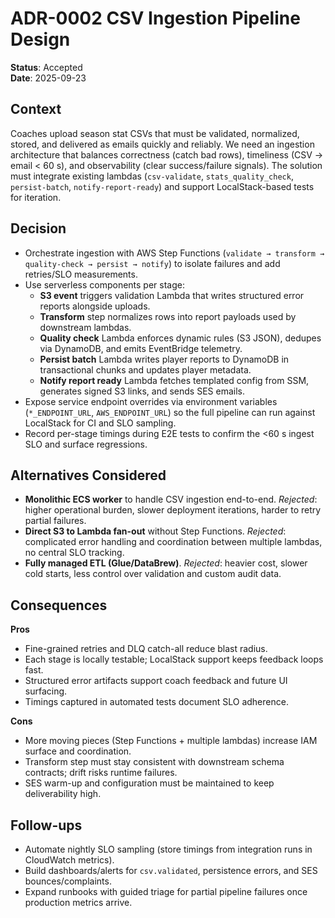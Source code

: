 # ADR-0002 CSV Ingestion Pipeline Design

**Status**: Accepted  
**Date**: 2025-09-23

## Context
Coaches upload season stat CSVs that must be validated, normalized, stored, and delivered as emails quickly and reliably. We need an ingestion architecture that balances correctness (catch bad rows), timeliness (CSV → email < 60 s), and observability (clear success/failure signals). The solution must integrate existing lambdas (`csv-validate`, `stats_quality_check`, `persist-batch`, `notify-report-ready`) and support LocalStack-based tests for iteration.

## Decision
- Orchestrate ingestion with AWS Step Functions (`validate → transform → quality-check → persist → notify`) to isolate failures and add retries/SLO measurements.
- Use serverless components per stage:
  - **S3 event** triggers validation Lambda that writes structured error reports alongside uploads.
  - **Transform** step normalizes rows into report payloads used by downstream lambdas.
  - **Quality check** Lambda enforces dynamic rules (S3 JSON), dedupes via DynamoDB, and emits EventBridge telemetry.
  - **Persist batch** Lambda writes player reports to DynamoDB in transactional chunks and updates player metadata.
  - **Notify report ready** Lambda fetches templated config from SSM, generates signed S3 links, and sends SES emails.
- Expose service endpoint overrides via environment variables (`*_ENDPOINT_URL`, `AWS_ENDPOINT_URL`) so the full pipeline can run against LocalStack for CI and SLO sampling.
- Record per-stage timings during E2E tests to confirm the <60 s ingest SLO and surface regressions.

## Alternatives Considered
- **Monolithic ECS worker** to handle CSV ingestion end-to-end. *Rejected*: higher operational burden, slower deployment iterations, harder to retry partial failures.
- **Direct S3 to Lambda fan-out** without Step Functions. *Rejected*: complicated error handling and coordination between multiple lambdas, no central SLO tracking.
- **Fully managed ETL (Glue/DataBrew)**. *Rejected*: heavier cost, slower cold starts, less control over validation and custom audit data.

## Consequences
**Pros**
- Fine-grained retries and DLQ catch-all reduce blast radius.
- Each stage is locally testable; LocalStack support keeps feedback loops fast.
- Structured error artifacts support coach feedback and future UI surfacing.
- Timings captured in automated tests document SLO adherence.

**Cons**
- More moving pieces (Step Functions + multiple lambdas) increase IAM surface and coordination.
- Transform step must stay consistent with downstream schema contracts; drift risks runtime failures.
- SES warm-up and configuration must be maintained to keep deliverability high.

## Follow-ups
- Automate nightly SLO sampling (store timings from integration runs in CloudWatch metrics).
- Build dashboards/alerts for `csv.validated`, persistence errors, and SES bounces/complaints.
- Expand runbooks with guided triage for partial pipeline failures once production metrics arrive.
